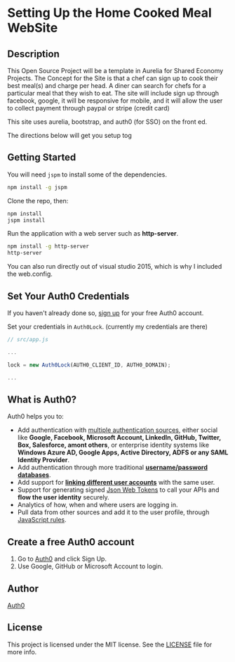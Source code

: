 # Setting Up the Home Cooked Meal WebSite

## Description

This Open Source Project will be a template in Aurelia for Shared Economy Projects.
The Concept for the Site is that a chef can sign up to cook their best meal(s) and charge per head.
A diner can search for chefs for a particular meal that they wish to eat.  The site will include
sign up through facebook, google, it will be responsive for mobile, and it will allow the user
to collect payment through paypal or stripe (credit card)

This site uses aurelia, bootstrap, and auth0 (for SSO) on the front ed.

The directions below will get you setup tog 

## Getting Started

You will need `jspm` to install some of the dependencies.

```bash
npm install -g jspm
```

Clone the repo, then:

```bash
npm install
jspm install
```

Run the application with a web server such as **http-server**.

```bash
npm install -g http-server
http-server
```

You can also run directly out of visual studio 2015, which is why I included the web.config.

## Set Your Auth0 Credentials

If you haven't already done so, [sign up](https://auth0.com/signup) for your free Auth0 account.

Set your credentials in `Auth0Lock`. (currently my credentials are there)


```js
// src/app.js

...

lock = new Auth0Lock(AUTH0_CLIENT_ID, AUTH0_DOMAIN);

...
```

## What is Auth0?

Auth0 helps you to:

* Add authentication with [multiple authentication sources](https://docs.auth0.com/identityproviders), either social like **Google, Facebook, Microsoft Account, LinkedIn, GitHub, Twitter, Box, Salesforce, amont others**, or enterprise identity systems like **Windows Azure AD, Google Apps, Active Directory, ADFS or any SAML Identity Provider**.
* Add authentication through more traditional **[username/password databases](https://docs.auth0.com/mysql-connection-tutorial)**.
* Add support for **[linking different user accounts](https://docs.auth0.com/link-accounts)** with the same user.
* Support for generating signed [Json Web Tokens](https://docs.auth0.com/jwt) to call your APIs and **flow the user identity** securely.
* Analytics of how, when and where users are logging in.
* Pull data from other sources and add it to the user profile, through [JavaScript rules](https://docs.auth0.com/rules).

## Create a free Auth0 account

1. Go to [Auth0](https://auth0.com/signup) and click Sign Up.
2. Use Google, GitHub or Microsoft Account to login.



## Author

[Auth0](auth0.com)

## License

This project is licensed under the MIT license. See the [LICENSE](LICENSE.txt) file for more info.